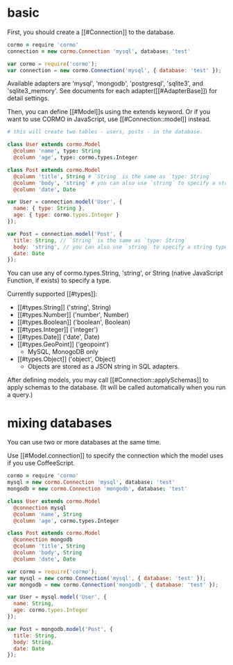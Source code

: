 # basic

First, you should create a [[#Connection]] to the database.

```coffeescript
cormo = require 'cormo'
connection = new cormo.Connection 'mysql', database: 'test'
```
```javascript
var cormo = require('cormo');
var connection = new cormo.Connection('mysql', { database: 'test' });
```

Available adapters are 'mysql', 'mongodb', 'postgresql', 'sqlite3', and 'sqlite3_memory'.
See documents for each adapter([[#AdapterBase]]) for detail settings.

Then, you can define [[#Model]]s using the extends keyword.
Or if you want to use CORMO in JavaScript, use [[#Connection::model]] instead.

```coffeescript
# this will create two tables - users, posts - in the database.

class User extends cormo.Model
  @column 'name', type: String
  @column 'age', type: cormo.types.Integer

class Post extends cormo.Model
  @column 'title', String # `String` is the same as `type: String`
  @column 'body', 'string' # you can also use `string` to specify a string type
  @column 'date', Date
```
```javascript
var User = connection.model('User', {
  name: { type: String },
  age: { type: cormo.types.Integer }
});

var Post = connection.model('Post', {
  title: String, // `String` is the same as `type: String`
  body: 'string', // you can also use `string` to specify a string type
  date: Date
});
```

You can use any of cormo.types.String, 'string', or String
(native JavaScript Function, if exists) to specify a type.

Currently supported [[#types]]:

* [[#types.String]] ('string', String)
* [[#types.Number]] ('number', Number)
* [[#types.Boolean]] ('boolean', Boolean)
* [[#types.Integer]] ('integer')
* [[#types.Date]] ('date', Date)
* [[#types.GeoPoint]] ('geopoint')
    * MySQL, MonogoDB only
* [[#types.Object]] ('object', Object)
    * Objects are stored as a JSON string in SQL adapters.

After defining models, you may call [[#Connection::applySchemas]] to apply schemas to the database.
(It will be called automatically when you run a query.)

# mixing databases

You can use two or more databases at the same time.

Use [[#Model.connection]] to specify the connection which the model uses if you use CoffeeScript.

```coffeescript
cormo = require 'cormo'
mysql = new cormo.Connection 'mysql', database: 'test'
mongodb = new cormo.Connection 'mongodb', database: 'test'

class User extends cormo.Model
  @connection mysql
  @column 'name', String
  @column 'age', cormo.types.Integer

class Post extends cormo.Model
  @connection mongodb
  @column 'title', String
  @column 'body', String
  @column 'date', Date
```
```javascript
var cormo = require('cormo');
var mysql = new cormo.Connection('mysql', { database: 'test' });
var mongodb = new cormo.Connection('mongodb', { database: 'test' });

var User = mysql.model('User', {
  name: String,
  age: cormo.types.Integer
});

var Post = mongodb.model('Post', {
  title: String,
  body: String,
  date: Date
});
```
